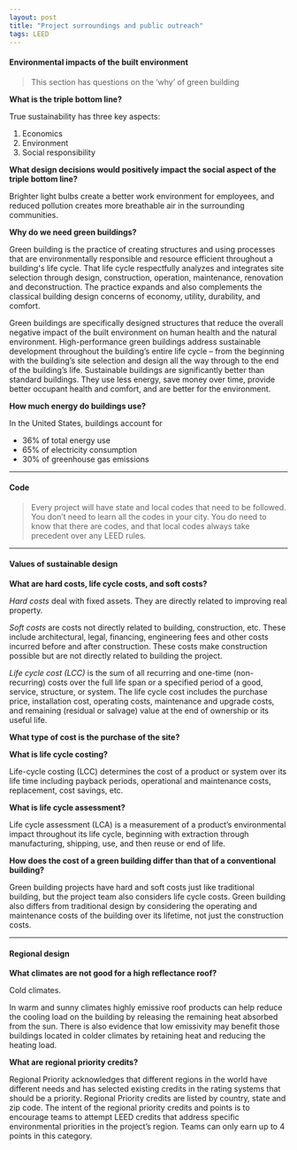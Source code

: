 ```yaml
---
layout: post
title: "Project surroundings and public outreach"
tags: LEED
---
```


#### Environmental impacts of the built environment

> This section has questions on the ‘why’ of green building

__What is the triple bottom line?__

True sustainability has three key aspects:

1. Economics
2. Environment
3. Social responsibility

<!-- more -->

__What design decisions would positively impact the social aspect of the triple bottom line?__

Brighter light bulbs create a better work environment for employees, and reduced pollution creates more breathable air in the surrounding communities.

__Why do we need green buildings?__

Green building is the practice of creating structures and using processes that are environmentally responsible and resource efficient throughout a building's life cycle. That life cycle respectfully analyzes and integrates site selection through design, construction, operation, maintenance, renovation and deconstruction. The practice expands and also complements the classical building design concerns of economy, utility, durability, and comfort.

Green buildings are specifically designed structures that reduce the overall negative impact of the built environment on human health and the natural environment. High-performance green buildings address sustainable development throughout the building’s entire life cycle – from the beginning with the building’s site selection and design all the way through to the end of the building’s life. Sustainable buildings are significantly better than standard buildings. They use less energy, save money over time, provide better occupant health and comfort, and are better for the environment.

__How much energy do buildings use?__

In the United States, buildings account for

- 36% of total energy use
- 65% of electricity consumption
- 30% of greenhouse gas emissions

---

#### Code

> Every project will have state and local codes that need to be followed. You don’t need to learn all the codes in your city. You do need to know that there are codes, and that local codes always take precedent over any LEED rules.

---

#### Values of sustainable design

__What are hard costs, life cycle costs, and soft costs?__

_Hard costs_ deal with fixed assets. They are directly related to improving real property.

_Soft costs_ are costs not directly related to building, construction, etc. These include architectural, legal, financing, engineering fees and other costs incurred before and after construction. These costs make construction possible but are not directly related to building the project.

_Life cycle cost (LCC)_ is the sum of all recurring and one-time (non-recurring) costs over the full life span or a specified period of a good, service, structure, or system. The life cycle cost includes the purchase price, installation cost, operating costs, maintenance and upgrade costs, and remaining (residual or salvage) value at the end of ownership or its useful life.

__What type of cost is the purchase of the site?__

__What is life cycle costing?__

Life-cycle costing (LCC) determines the cost of a product or system over its life time including payback periods, operational and maintenance costs, replacement, cost savings, etc. 

__What is life cycle assessment?__

Life cycle assessment (LCA) is a measurement of a product’s environmental impact throughout its life cycle, beginning with extraction through manufacturing, shipping, use, and then reuse or end of life.

__How does the cost of a green building differ than that of a conventional building?__

Green building projects have hard and soft costs just like traditional building, but the project team also considers life cycle costs. Green building also differs from traditional design by considering the operating and maintenance costs of the building over its lifetime, not just the construction costs.

---

#### Regional design

__What climates are not good for a high reflectance roof?__

Cold climates.

In warm and sunny climates highly emissive roof products can help reduce the cooling load on the building by releasing the remaining heat absorbed from the sun. There is also evidence that low emissivity may benefit those buildings located in colder climates by retaining heat and reducing the heating load.

__What are regional priority credits?__

Regional Priority acknowledges that different regions in the world have different needs and has selected existing credits in the rating systems that should be a priority. Regional Priority credits are listed by country, state and zip code. The intent of the regional priority credits and points is to encourage teams to attempt LEED credits that address specific environmental priorities in the project’s region. Teams can only earn up to 4 points in this category.